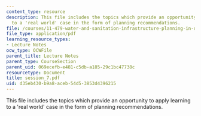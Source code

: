 ```yaml
---
content_type: resource
description: This file includes the topics which provide an opportunity to apply learning
  to a 'real world' case in the form of planning recommendations.
file: /courses/11-479-water-and-sanitation-infrastructure-planning-in-developing-countries-spring-2005/d35eb430b9a8aceb54d53853d4396215_session_7.pdf
file_type: application/pdf
learning_resource_types:
- Lecture Notes
ocw_type: OCWFile
parent_title: Lecture Notes
parent_type: CourseSection
parent_uid: 069ecefb-e481-c5db-a185-29c1bc47738c
resourcetype: Document
title: session_7.pdf
uid: d35eb430-b9a8-aceb-54d5-3853d4396215
---
```

This file includes the topics which provide an opportunity to apply learning to a 'real world' case in the form of planning recommendations.

